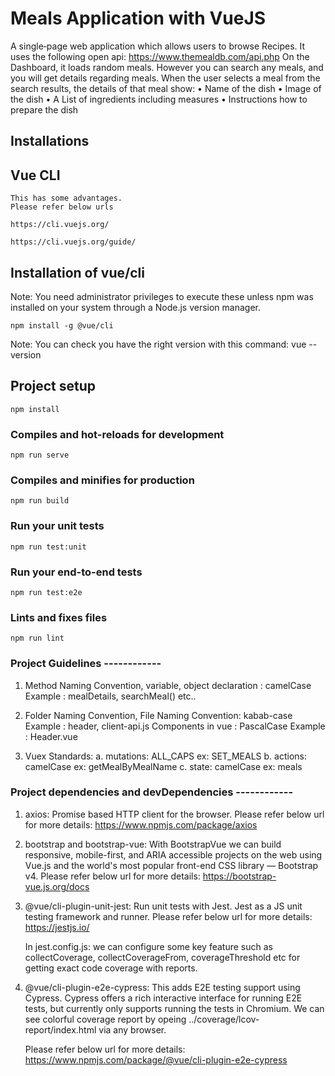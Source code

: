 # Meals Application with VueJS
A single‐page web application which allows users to browse Recipes. It uses the following open api: https://www.themealdb.com/api.php
On the Dashboard, it loads random meals. However you can search any meals, and you will get details regarding meals.
When the user selects a meal from the search results, the details of that meal show:
• Name of the dish
• Image of the dish
• A List of ingredients including measures
• Instructions how to prepare the dish

## Installations
## Vue CLI
```
This has some advantages.
Please refer below urls

https://cli.vuejs.org/

https://cli.vuejs.org/guide/

```
## Installation of vue/cli
Note: You need administrator privileges to execute these unless npm was installed on your system through a Node.js version manager.

```
npm install -g @vue/cli

```
Note: You can check you have the right version with this command:
vue --version

## Project setup
```
npm install
```

### Compiles and hot-reloads for development
```
npm run serve
```

### Compiles and minifies for production
```
npm run build
```

### Run your unit tests
```
npm run test:unit
```

### Run your end-to-end tests
```
npm run test:e2e
```

### Lints and fixes files
```
npm run lint
```

### Project Guidelines ------------

1) Method Naming Convention, 
   variable, object declaration : camelCase
   Example : mealDetails, searchMeal() etc..

2) Folder Naming Convention, File Naming Convention: kabab-case
   Example : header, client-api.js
   Components in vue : PascalCase
   Example : Header.vue 

3) Vuex Standards:
   a. mutations: ALL_CAPS
      ex: SET_MEALS
   b. actions: camelCase
      ex: getMealByMealName
   c. state: camelCase
      ex: meals  

### Project dependencies and devDependencies ------------
1. axios:
   Promise based HTTP client for the browser.
   Please refer below url for more details:
   https://www.npmjs.com/package/axios   

2. bootstrap and bootstrap-vue:
   With BootstrapVue we can build responsive, mobile-first, and ARIA accessible projects on the web using Vue.js and the world's most popular front-end CSS library — Bootstrap v4.
   Please refer below url for more details:
   https://bootstrap-vue.js.org/docs

3. @vue/cli-plugin-unit-jest:
   Run unit tests with Jest. Jest as a JS unit testing framework and runner.
   Please refer below url for more details:
   https://jestjs.io/

   In jest.config.js: we can configure some key feature such as collectCoverage, collectCoverageFrom, coverageThreshold etc
   for getting exact code coverage with reports.

4. @vue/cli-plugin-e2e-cypress:
   This adds E2E testing support using Cypress.
   Cypress offers a rich interactive interface for running E2E tests, but currently only supports running the tests in Chromium.
   We can see colorful coverage report by opeing ../coverage/lcov-report/index.html via any browser.
   
   Please refer below url for more details:
   https://www.npmjs.com/package/@vue/cli-plugin-e2e-cypress
